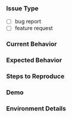 <!--
  Note: if the issue is a general Vue question, please check Vue Docs first: https://vuejs.org/v2/guide/
  If your question is about  DevExtreme widgets' APIs, use the DevExpress Support Center: https://www.devexpress.com/Support/Center
-->

### Issue Type
<!-- Do you want to request a feature or report a bug? Check one option with "x" -->
- [ ] bug report
- [ ] feature request

### Current Behavior

### Expected Behavior

### Steps to Reproduce
<!-- If the current behavior is a bug, please provide the steps to reproduce -->

### Demo
<!--
  If you provide a minimal demo of the problem\proposal, it helps us to solve it much faster.
  Paste the link to your online code editor (like https://stackblitz.com) below:
-->

### Environment Details
<!--
Specify DevExtreme version, DevExtreme Vue Components version, Vue version and other environment details or notes you consider important.
-->